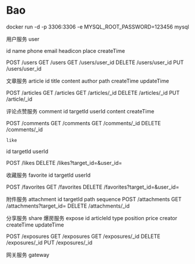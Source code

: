 # Bao

docker run -d -p 3306:3306 -e MYSQL_ROOT_PASSWORD=123456 mysql


用户服务
	user

id name phone email headicon place createTime 

POST /users
GET /users
GET /users/user_id
DELETE /users/user_id
PUT /users/user_id

文章服务
	article
id title content author path createTime updateTime 

POST /articles
GET /articles
GET /articles/_id
DELETE /articles/_id
PUT /article/_id

评论点赞服务
	comment
id targetId userId content createTime

POST /comments
GET /comments
GET /comments/_id
DELETE /comments/_id

	like
id targetId userId 

POST /likes
DELETE /likes?target_id=&user_id=

收藏服务
	favorite
id targetId userId 

POST /favorites
GET /favorites
DELETE /favorites?target_id=&user_id=


附件服务
	attachment
id targetId path sequence
POST /attachments
GET /attachments?target_id=
DELETE /attachments/_id

分享服务
	share
爆房服务
	expose
id articleId type position price creator createTime updateTime

POST /exposures
GET /exposures
GET /exposures/_id
DELETE /exposures/_id
PUT /exposures/_id

网关服务
	gateway

